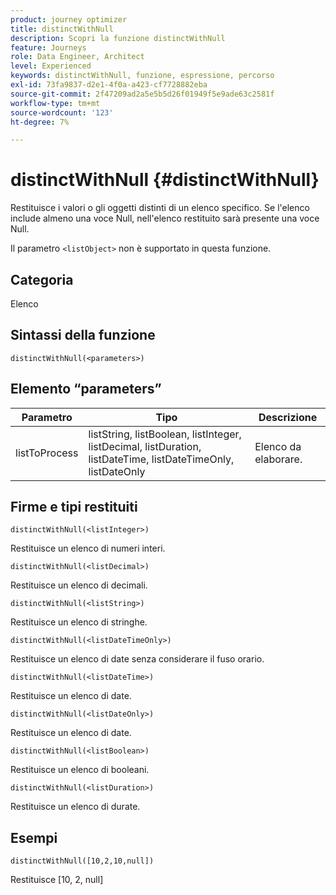 ```yaml
---
product: journey optimizer
title: distinctWithNull
description: Scopri la funzione distinctWithNull
feature: Journeys
role: Data Engineer, Architect
level: Experienced
keywords: distinctWithNull, funzione, espressione, percorso
exl-id: 73fa9837-d2e1-4f0a-a423-cf7728882eba
source-git-commit: 2f47209ad2a5e5b5d26f01949f5e9ade63c2581f
workflow-type: tm+mt
source-wordcount: '123'
ht-degree: 7%

---
```


# distinctWithNull {#distinctWithNull}

Restituisce i valori o gli oggetti distinti di un elenco specifico. Se l&#39;elenco include almeno una voce Null, nell&#39;elenco restituito sarà presente una voce Null.

Il parametro `<listObject>` non è supportato in questa funzione.

## Categoria

Elenco

## Sintassi della funzione

`distinctWithNull(<parameters>)`

## Elemento “parameters”

| Parametro | Tipo | Descrizione |
|-----------|------------------|------------------|
| listToProcess | listString, listBoolean, listInteger, listDecimal, listDuration, listDateTime, listDateTimeOnly, listDateOnly | Elenco da elaborare. |

## Firme e tipi restituiti

`distinctWithNull(<listInteger>)`

Restituisce un elenco di numeri interi.

`distinctWithNull(<listDecimal>)`

Restituisce un elenco di decimali.

`distinctWithNull(<listString>)`

Restituisce un elenco di stringhe.

`distinctWithNull(<listDateTimeOnly>)`

Restituisce un elenco di date senza considerare il fuso orario.

`distinctWithNull(<listDateTime>)`

Restituisce un elenco di date.

`distinctWithNull(<listDateOnly>)`

Restituisce un elenco di date.

`distinctWithNull(<listBoolean>)`

Restituisce un elenco di booleani.

`distinctWithNull(<listDuration>)`

Restituisce un elenco di durate.

## Esempi

`distinctWithNull([10,2,10,null])`

Restituisce [10, 2, null]
